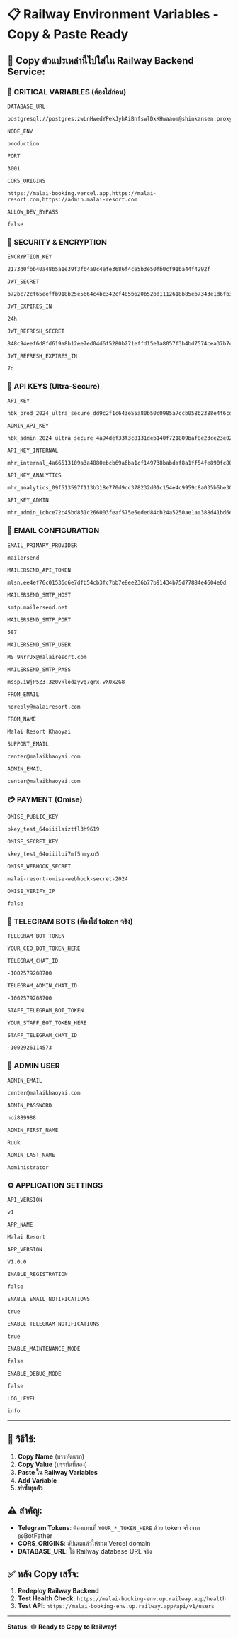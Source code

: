 # 📋 Railway Environment Variables - Copy & Paste Ready

## 🚀 **Copy ตัวแปรเหล่านี้ไปใส่ใน Railway Backend Service:**

### **📌 CRITICAL VARIABLES (ต้องใส่ก่อน)**

```
DATABASE_URL
```
```
postgresql://postgres:zwLnHwedYPekJyhAiBnfswlDxKHwaaom@shinkansen.proxy.rlwy.net:29459/railway
```

```
NODE_ENV
```
```
production
```

```
PORT
```
```
3001
```

```
CORS_ORIGINS
```
```
https://malai-booking.vercel.app,https://malai-resort.com,https://admin.malai-resort.com
```

```
ALLOW_DEV_BYPASS
```
```
false
```

### **🔐 SECURITY & ENCRYPTION**

```
ENCRYPTION_KEY
```
```
2173d0fbb40a48b5a1e39f3fb4a0c4efe3686f4ce5b3e50fb0cf91ba44f4292f
```

```
JWT_SECRET
```
```
b72bc72cf65eeffb918b25e5664c4bc342cf405b620b52bd1112618b85eb7343e1d6fb36ed8546d222002d3efa300cd9ea0cee5d913d7c5517325ce309cf8c46
```

```
JWT_EXPIRES_IN
```
```
24h
```

```
JWT_REFRESH_SECRET
```
```
848c94eef6d8fd619a8b12ee7ed04d6f5280b271effd15e1a8057f3b4bd7574cea37b7ca6b51797dc3f193ffb79451ddafc72d9466b50ead3c985696034d50e4
```

```
JWT_REFRESH_EXPIRES_IN
```
```
7d
```

### **🔑 API KEYS (Ultra-Secure)**

```
API_KEY
```
```
hbk_prod_2024_ultra_secure_dd9c2f1c643e55a80b50c0985a7ccb058b2388e4f6cdce6d150065d1c0c54f1f
```

```
ADMIN_API_KEY
```
```
hbk_admin_2024_ultra_secure_4a94def33f3c8131deb140f721809baf8e23ce23e020b104290f06ace6a2c8c7
```

```
API_KEY_INTERNAL
```
```
mhr_internal_4a66513109a3a4880ebcb69a6ba1cf149738babdaf8a1ff54fe890fc807e9d4a
```

```
API_KEY_ANALYTICS
```
```
mhr_analytics_09f513597f113b318e770d9cc378232d01c154e4c9959c8a035b5be304b2ff9a
```

```
API_KEY_ADMIN
```
```
mhr_admin_1cbce72c45bd831c266003feaf575e5eded84cb24a5250ae1aa388d41bd6e786
```

### **📧 EMAIL CONFIGURATION**

```
EMAIL_PRIMARY_PROVIDER
```
```
mailersend
```

```
MAILERSEND_API_TOKEN
```
```
mlsn.ee4ef76c01536d6e7dfb54cb3fc7bb7e8ee236b77b91434b75d77884e4604e0d
```

```
MAILERSEND_SMTP_HOST
```
```
smtp.mailersend.net
```

```
MAILERSEND_SMTP_PORT
```
```
587
```

```
MAILERSEND_SMTP_USER
```
```
MS_9NrrJx@malairesort.com
```

```
MAILERSEND_SMTP_PASS
```
```
mssp.iWjP5Z3.3z0vklodzyvg7qrx.vXOx2G8
```

```
FROM_EMAIL
```
```
noreply@malairesort.com
```

```
FROM_NAME
```
```
Malai Resort Khaoyai
```

```
SUPPORT_EMAIL
```
```
center@malaikhaoyai.com
```

```
ADMIN_EMAIL
```
```
center@malaikhaoyai.com
```

### **💳 PAYMENT (Omise)**

```
OMISE_PUBLIC_KEY
```
```
pkey_test_64oiiilaiztfl3h9619
```

```
OMISE_SECRET_KEY
```
```
skey_test_64oiiiloi7mf5nmyxn5
```

```
OMISE_WEBHOOK_SECRET
```
```
malai-resort-omise-webhook-secret-2024
```

```
OMISE_VERIFY_IP
```
```
false
```

### **🔔 TELEGRAM BOTS (ต้องใส่ token จริง)**

```
TELEGRAM_BOT_TOKEN
```
```
YOUR_CEO_BOT_TOKEN_HERE
```

```
TELEGRAM_CHAT_ID
```
```
-1002579208700
```

```
TELEGRAM_ADMIN_CHAT_ID
```
```
-1002579208700
```

```
STAFF_TELEGRAM_BOT_TOKEN
```
```
YOUR_STAFF_BOT_TOKEN_HERE
```

```
STAFF_TELEGRAM_CHAT_ID
```
```
-1002926114573
```

### **👤 ADMIN USER**

```
ADMIN_EMAIL
```
```
center@malaikhaoyai.com
```

```
ADMIN_PASSWORD
```
```
noi889988
```

```
ADMIN_FIRST_NAME
```
```
Ruuk
```

```
ADMIN_LAST_NAME
```
```
Administrator
```

### **⚙️ APPLICATION SETTINGS**

```
API_VERSION
```
```
v1
```

```
APP_NAME
```
```
Malai Resort
```

```
APP_VERSION
```
```
V1.0.0
```

```
ENABLE_REGISTRATION
```
```
false
```

```
ENABLE_EMAIL_NOTIFICATIONS
```
```
true
```

```
ENABLE_TELEGRAM_NOTIFICATIONS
```
```
true
```

```
ENABLE_MAINTENANCE_MODE
```
```
false
```

```
ENABLE_DEBUG_MODE
```
```
false
```

```
LOG_LEVEL
```
```
info
```

---

## 📝 **วิธีใช้:**

1. **Copy Name** (บรรทัดแรก)
2. **Copy Value** (บรรทัดที่สอง) 
3. **Paste ใน Railway Variables**
4. **Add Variable**
5. **ทำซ้ำทุกตัว**

## ⚠️ **สำคัญ:**

- **Telegram Tokens**: ต้องแทนที่ `YOUR_*_TOKEN_HERE` ด้วย token จริงจาก @BotFather
- **CORS_ORIGINS**: อัปเดตแล้วให้รวม Vercel domain
- **DATABASE_URL**: ใช้ Railway database URL จริง

## ✅ **หลัง Copy เสร็จ:**

1. **Redeploy Railway Backend**
2. **Test Health Check**: `https://malai-booking-env.up.railway.app/health`
3. **Test API**: `https://malai-booking-env.up.railway.app/api/v1/users`

---

**Status**: 🟢 **Ready to Copy to Railway!**